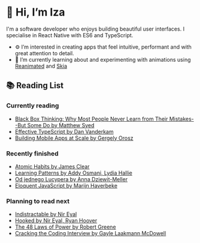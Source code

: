 # 👋 Hi, I’m Iza

I'm a software developer who enjoys building beautiful user interfaces. I specialise in React Native with ES6 and TypeScript.

- ⚙️ I’m interested in creating apps that feel intuitive, performant and with great attention to detail.
- 🌱 I’m currently learning about and experimenting with animations using [Reanimated](https://docs.swmansion.com/react-native-reanimated/) and [Skia](https://github.com/Shopify/react-native-skia)


## 📚 Reading List

### Currently reading

* [Black Box Thinking: Why Most People Never Learn from Their Mistakes--But Some Do by Matthew Syed](https://assets.literal.club/2/ckpsnmxv6121401rjm86qamzxk.jpg)
* [Effective TypeScript by Dan Vanderkam](https://assets.literal.club/cover/1/ckrp10nym931824178f5lnpr6ze.jpg)
* [Building Mobile Apps at Scale by Gergely Orosz](https://assets.literal.club/2/cktj9ian6191682a57a277qh3fs.jpg)

### Recently finished

* [Atomic Habits by James Clear](https://assets.literal.club/4/cketre3ej30699jm0ydhd11wrq.jpg)
* [Learning Patterns by Addy Osmani, Lydia Hallie](http://books.google.com/books/content?id=BnJLEAAAQBAJ&printsec=frontcover&img=1&zoom=1&source=gbs_api)
* [Od jednego Lucypera by Anna Dziewit-Meller](https://assets.literal.club/4/ckt1wj6lt283859557ao2xx2ua2.jpg)
* [Eloquent JavaScript by Marijn Haverbeke](https://assets.literal.club/4/ckpzvokqh746921rjmz1uhdov5.jpg)

### Planning to read next

* [Indistractable by Nir Eyal](https://assets.literal.club/4/ckpipam7501003wlirhmcui8y.jpg)
* [Hooked by Nir Eyal, Ryan Hoover](https://assets.literal.club/2/ckhdifrx203170zkh1eruejhu.jpg)
* [The 48 Laws of Power by Robert Greene](https://assets.literal.club/4/ckpptwabn1143271givhm0ndcyt.jpg)
* [Cracking the Coding Interview by Gayle Laakmann McDowell](https://assets.literal.club/2/ckrp0uvii898474178f8ypmdex6.jpg)

